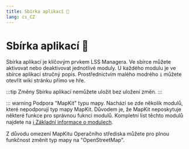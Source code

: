 ```yaml
---
title: Sbírka aplikací 🛒
lang: cs_CZ
---
```


# Sbírka aplikací :shopping_cart:

Sbírka aplikací je klíčovým prvkem LSS Managera. Ve sbírce můžete aktivovat nebo deaktivovat jednotlivé moduly. U každého modulu je ve sbírce aplikací stručný popis. Prostřednictvím malého modrého `i` můžete otevřít wiki stránku přímo ve hře.

:::tip Změny
Sbírku aplikací nemůžete uložit bez uložení změn.
:::

::: warning Podpora "MapKit" typu mapy.
Nachází se zde několik modulů, které nepodporují typ mapy MapKit. Důvodem je, že MapKit neposkytuje některé funkce pro správnou fuknci modulů. Kompletní list těchto modulů najdete na [ℹ️ Základní informace o modulech](apps.md).

Z důvodu omezení MapKitu Operačního střediska můžete pro plnou funkčnost změnit typ mapy na "OpenStreetMap".
